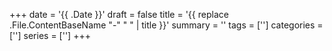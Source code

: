 +++
date = '{{ .Date }}'
draft = false 
title = '{{ replace .File.ContentBaseName "-" " " | title }}'
summary = ''
tags = ['']
categories = ['']
series = ['']
+++

